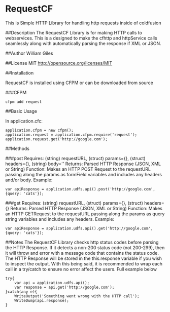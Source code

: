 # RequestCF
This is Simple HTTP Library for handling http requests inside of coldfusion

##Description
The RequestCF Library is for making HTTP calls to webservices.  This is a designed to make the cfhttp and httpService calls seamlessly along with automatically parsing the response if XML or JSON.

##Author
William Giles

##License
MIT http://opensource.org/licenses/MIT

##Installation

RequestCF is installed using CFPM or can be downloaded from source

###CFPM

    cfpm add request

##Basic Usage

In application.cfc:

    application.cfpm = new cfpm();
    application.request = application.cfpm.require('request');
    application.request.get('http://google.com');

##Methods

###post
Requires: (string) requestURL, (struct) params={}, (struct) headers={}, (string) body=''
Returns: Parsed HTTP Response (JSON, XML or String)
Function: Makes an HTTP POST Request to the requestURL passing along the params as formField variables and includes any headers and/or body.
Example:

	var apiResponse = application.udfs.api().post('http://google.com', {query: 'cats'});

###get
Requires: (string) requestURL, (struct) params={}, (struct) headers={}
Returns: Parsed HTTP Response (JSON, XML or String)
Function: Makes an HTTP GETRequest to the requestURL passing along the params as query string variables and includes any headers.
Example:

	var apiResponse = application.udfs.api().get('http://google.com', {query: 'cats'});

##Notes
The RequestCF Library checks http status codes before parsing the HTTP Response.  If it detects a non-200 status code (not 200-299), then it will throw and error with a message code that contains the status code.  The HTTP Response will be stored in the this.response variable if you wish to inspect the output.  With this being said, it is recommended to wrap each call in a try/catch to ensure no error affect the users. Full example below

	try{
	    var api = application.udfs.api();
	    var response = api.get('http://google.com');
	}catch(any e){
	    WriteOutput('Something went wrong with the HTTP call');
	    WriteDump(api.response);
	}